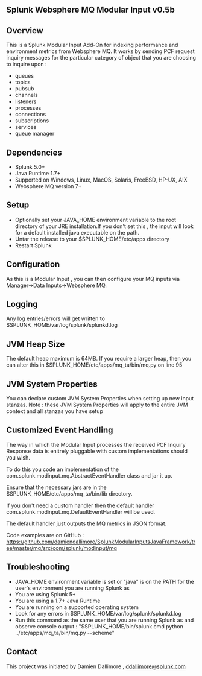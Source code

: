 ## Splunk Websphere MQ Modular Input v0.5b

## Overview

This is a Splunk Modular Input Add-On for indexing performance and environment metrics from Websphere MQ. It works by sending PCF request inquiry messages for the particular category of object that you are choosing to inquire upon :

* queues
* topics
* pubsub
* channels
* listeners
* processes
* connections
* subscriptions
* services
* queue manager

## Dependencies

* Splunk 5.0+
* Java Runtime 1.7+
* Supported on Windows, Linux, MacOS, Solaris, FreeBSD, HP-UX, AIX
* Websphere MQ version 7+

## Setup

* Optionally set your JAVA_HOME environment variable to the root directory of your JRE installation.If you don't set this , the input will look for a default installed java executable on the path.
* Untar the release to your $SPLUNK_HOME/etc/apps directory
* Restart Splunk

## Configuration

As this is a Modular Input , you can then configure your MQ inputs via Manager->Data Inputs->Websphere MQ. 

## Logging

Any log entries/errors will get written to $SPLUNK_HOME/var/log/splunk/splunkd.log

## JVM Heap Size

The default heap maximum is 64MB.
If you require a larger heap, then you can alter this in $SPLUNK_HOME/etc/apps/mq_ta/bin/mq.py on line 95

## JVM System Properties

You can declare custom JVM System Properties when setting up new input stanzas.
Note : these JVM System Properties will apply to the entire JVM context and all stanzas you have setup

## Customized Event Handling

The way in which the Modular Input processes the received PCF Inquiry Response data is enitrely pluggable with custom implementations should you wish.

To do this you code an implementation of the com.splunk.modinput.mq.AbstractEventHandler class and jar it up.

Ensure that the necessary jars are in the $SPLUNK_HOME/etc/apps/mq_ta/bin/lib directory.

If you don't need a custom handler then the default handler com.splunk.modinput.mq.DefaultEventHandler will be used.

The default handler just outputs the MQ metrics in JSON format.

Code examples are on GitHub : https://github.com/damiendallimore/SplunkModularInputsJavaFramework/tree/master/mq/src/com/splunk/modinput/mq

## Troubleshooting

* JAVA_HOME environment variable is set or "java" is on the PATH for the user's environment you are running Splunk as
* You are using Splunk 5+
* You are using a 1.7+ Java Runtime
* You are running on a supported operating system
* Look for any errors in $SPLUNK_HOME/var/log/splunk/splunkd.log
* Run this command as the same user that you are running Splunk as and observe console output : "$SPLUNK_HOME/bin/splunk cmd python ../etc/apps/mq_ta/bin/mq.py --scheme" 

## Contact

This project was initiated by Damien Dallimore , ddallimore@splunk.com

